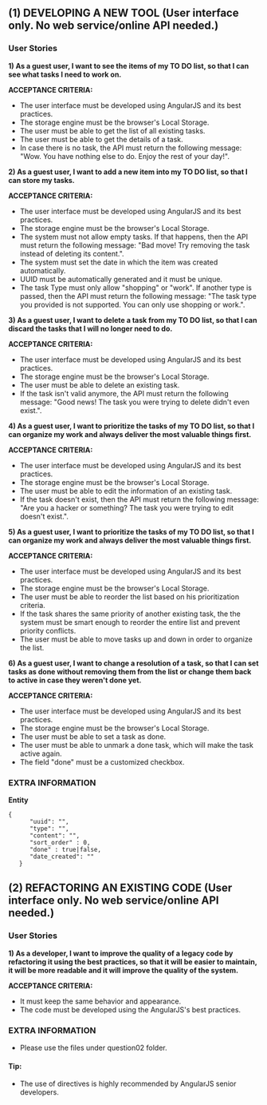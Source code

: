 ## (1) DEVELOPING A NEW TOOL (User interface only. No web service/online API needed.)

### User Stories
**1) As a guest user, I want to see the items of my TO DO list, so that I can see what tasks I need to work on.**

**ACCEPTANCE CRITERIA:**
* The user interface must be developed using AngularJS and its best practices.
* The storage engine must be the browser's Local Storage.
* The user must be able to get the list of all existing tasks.
* The user must be able to get the details of a task.
* In case there is no task, the API must return the following message: "Wow. You have nothing else to do. Enjoy the rest of your day!".

**2) As a guest user, I want to add a new item into my TO DO list, so that I can store my tasks.**

**ACCEPTANCE CRITERIA:**
* The user interface must be developed using AngularJS and its best practices.
* The storage engine must be the browser's Local Storage.
* The system must not allow empty tasks. If that happens, then the API must return the following message: "Bad move! Try removing the task instead of deleting its content.".
* The system must set the date in which the item was created automatically.
* UUID must be automatically generated and it must be unique.
* The task Type must only allow "shopping" or "work". If another type is passed, then the API must return the following message: "The task type you provided is not supported. You can only use shopping or work.".

**3) As a guest user, I want to delete a task from my TO DO list, so that I can discard the tasks that I will no longer need to do.**

**ACCEPTANCE CRITERIA:**
* The user interface must be developed using AngularJS and its best practices.
* The storage engine must be the browser's Local Storage.
* The user must be able to delete an existing task.
* If the task isn't valid anymore, the API must return the following message: "Good news! The task you were trying to delete didn't even exist.".

**4) As a guest user, I want to prioritize the tasks of my TO DO list, so that I can organize my work and always deliver the most valuable things first.**

**ACCEPTANCE CRITERIA:**
* The user interface must be developed using AngularJS and its best practices.
* The storage engine must be the browser's Local Storage.
* The user must be able to edit the information of an existing task.
* If the task doesn't exist, then the API must return the following message: "Are you a hacker or something? The task you were trying to edit doesn't exist.".

**5) As a guest user, I want to prioritize the tasks of my TO DO list, so that I can organize my work and always deliver the most valuable things first.**

**ACCEPTANCE CRITERIA:**
* The user interface must be developed using AngularJS and its best practices.
* The storage engine must be the browser's Local Storage.
* The user must be able to reorder the list based on his prioritization criteria.
* If the task shares the same priority of another existing task, the the system must be smart enough to reorder the entire list and prevent priority conflicts.
* The user must be able to move tasks up and down in order to organize the list.

**6) As a guest user, I want to change a resolution of a task, so that I can set tasks as done without removing them from the list or change them back to active in case they weren't done yet.**

**ACCEPTANCE CRITERIA:**
* The user interface must be developed using AngularJS and its best practices.
* The storage engine must be the browser's Local Storage.
* The user must be able to set a task as done.
* The user must be able to unmark a done task, which will make the task active again.
* The field "done" must be a customized checkbox.

### EXTRA INFORMATION
**Entity**
```
{
      "uuid": "",
      "type": "",
      "content": "",
      "sort_order" : 0,
      "done" : true|false,
      "date_created": ""
   }
```

## (2) REFACTORING AN EXISTING CODE (User interface only. No web service/online API needed.)

### User Stories
**1) As a developer, I want to improve the quality of a legacy code by refactoring it using the best practices, so that it will be easier to maintain, it will be more readable and it will improve the quality of the system.**

**ACCEPTANCE CRITERIA:**
* It must keep the same behavior and appearance.
* The code must be developed using the AngularJS's best practices.

### EXTRA INFORMATION
* Please use the files under question02 folder.

#### Tip:
* The use of directives is highly recommended by AngularJS senior developers.
